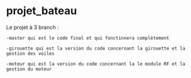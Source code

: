 # projet_bateau

Le projet à 3 branch :

    -master qui est le code final et qui fonctinnera complètement
  
    -girouette qui est la version du code concernant la girouette et la gestion des voiles
  
    -moteur qui est la version du code concernant la le module RF et la gestion du moteur 
  
